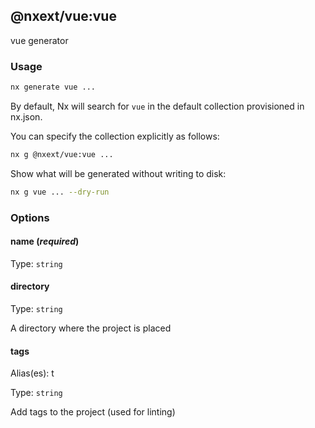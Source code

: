## @nxext/vue:vue

vue generator

### Usage

```bash
nx generate vue ...
```

By default, Nx will search for `vue` in the default collection provisioned in nx.json.

You can specify the collection explicitly as follows:

```bash
nx g @nxext/vue:vue ...
```

Show what will be generated without writing to disk:

```bash
nx g vue ... --dry-run
```

### Options

#### name (_**required**_)

Type: `string`

#### directory

Type: `string`

A directory where the project is placed

#### tags

Alias(es): t

Type: `string`

Add tags to the project (used for linting)
